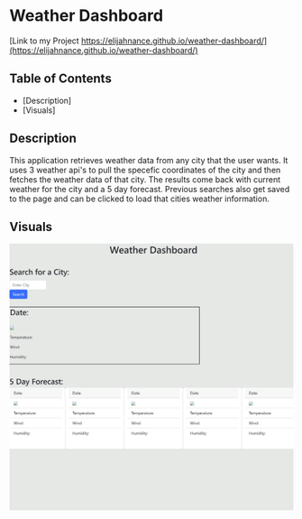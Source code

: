 # Weather Dashboard

[Link to my Project https://elijahnance.github.io/weather-dashboard/](https://elijahnance.github.io/weather-dashboard/)

## Table of Contents
- [Description]
- [Visuals]

## Description
This application retrieves weather data from any city that the user wants. It uses 3 weather api's to pull the specefic coordinates of the city and then fetches the weather data of that city. The results come back with current weather for the city and a 5 day forecast. Previous searches also get saved to the page and can be clicked to load that cities weather information.

## Visuals
![screenshot](./Assets/weather.png)